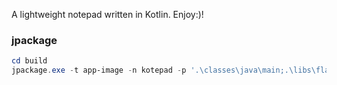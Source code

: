 A lightweight notepad written in Kotlin. Enjoy:)!
### jpackage
```ps1
cd build
jpackage.exe -t app-image -n kotepad -p '.\classes\java\main;.\libs\flatlaf-3.5.4.jar;.\libs\flatlaf-extras-3.5.4.jar;.\libs\jsvg-1.4.0.jar;.\libs\kotlin-stdlib-2.1.0.jar' -m me.cdh/me.cdh.Main --jlink-options '--no-man-pages --no-header-files --strip-debug --compress zip-9 --strip-native-commands' --dest kotepad 
```